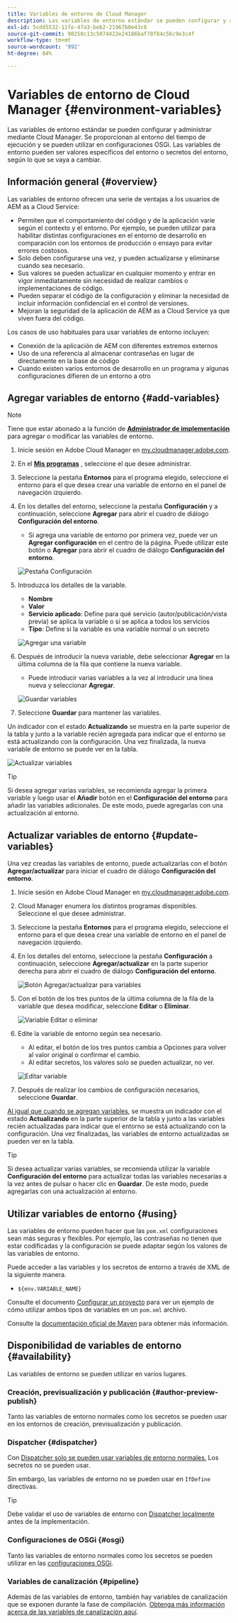 ```yaml
---
title: Variables de entorno de Cloud Manager
description: Las variables de entorno estándar se pueden configurar y administrar mediante Cloud Manager y se proporcionan al entorno de tiempo de ejecución para su uso en la configuración OSGi.
exl-id: 5cdd5532-11fe-47a3-beb2-21967b0e43c6
source-git-commit: 90250c13c5074422e24186baf78f84c56c9e3c4f
workflow-type: tm+mt
source-wordcount: '992'
ht-degree: 84%

---
```



# Variables de entorno de Cloud Manager {#environment-variables}

Las variables de entorno estándar se pueden configurar y administrar mediante Cloud Manager. Se proporcionan al entorno del tiempo de ejecución y se pueden utilizar en configuraciones OSGi. Las variables de entorno pueden ser valores específicos del entorno o secretos del entorno, según lo que se vaya a cambiar.

## Información general {#overview}

Las variables de entorno ofrecen una serie de ventajas a los usuarios de AEM as a Cloud Service:

* Permiten que el comportamiento del código y de la aplicación varíe según el contexto y el entorno. Por ejemplo, se pueden utilizar para habilitar distintas configuraciones en el entorno de desarrollo en comparación con los entornos de producción o ensayo para evitar errores costosos.
* Solo deben configurarse una vez, y pueden actualizarse y eliminarse cuando sea necesario.
* Sus valores se pueden actualizar en cualquier momento y entrar en vigor inmediatamente sin necesidad de realizar cambios o implementaciones de código.
* Pueden separar el código de la configuración y eliminar la necesidad de incluir información confidencial en el control de versiones.
* Mejoran la seguridad de la aplicación de AEM as a Cloud Service ya que viven fuera del código.

Los casos de uso habituales para usar variables de entorno incluyen:

* Conexión de la aplicación de AEM con diferentes extremos externos
* Uso de una referencia al almacenar contraseñas en lugar de directamente en la base de código
* Cuando existen varios entornos de desarrollo en un programa y algunas configuraciones difieren de un entorno a otro

## Agregar variables de entorno {#add-variables}

>[!NOTE]
>
>Tiene que estar abonado a la función de [**Administrador de implementación**](/help/onboarding/cloud-manager-introduction.md#role-based-premissions) para agregar o modificar las variables de entorno.

1. Inicie sesión en Adobe Cloud Manager en [my.cloudmanager.adobe.com](https://my.cloudmanager.adobe.com/).
1. En el **[Mis programas](/help/implementing/cloud-manager/getting-access-to-aem-in-cloud/editing-programs.md#my-programs)** , seleccione el que desee administrar.
1. Seleccione la pestaña **Entornos** para el programa elegido, seleccione el entorno para el que desea crear una variable de entorno en el panel de navegación izquierdo.
1. En los detalles del entorno, seleccione la pestaña **Configuración** y a continuación, seleccione **Agregar** para abrir el cuadro de diálogo **Configuración del entorno**.
   * Si agrega una variable de entorno por primera vez, puede ver un **Agregar configuración** en el centro de la página. Puede utilizar este botón o **Agregar** para abrir el cuadro de diálogo **Configuración del entorno**.

   ![Pestaña Configuración](assets/configuration-tab.png)

1. Introduzca los detalles de la variable.
   * **Nombre**
   * **Valor**
   * **Servicio aplicado**: Define para qué servicio (autor/publicación/vista previa) se aplica la variable o si se aplica a todos los servicios
   * **Tipo**: Define si la variable es una variable normal o un secreto

   ![Agregar una variable](assets/add-variable.png)

1. Después de introducir la nueva variable, debe seleccionar **Agregar** en la última columna de la fila que contiene la nueva variable.
   * Puede introducir varias variables a la vez al introducir una línea nueva y seleccionar **Agregar**.

   ![Guardar variables](assets/save-variables.png)

1. Seleccione **Guardar** para mantener las variables.

Un indicador con el estado **Actualizando** se muestra en la parte superior de la tabla y junto a la variable recién agregada para indicar que el entorno se está actualizando con la configuración. Una vez finalizada, la nueva variable de entorno se puede ver en la tabla.

![Actualizar variables](assets/updating-variables.png)

>[!TIP]
>
>Si desea agregar varias variables, se recomienda agregar la primera variable y luego usar el **Añadir** botón en el **Configuración del entorno** para añadir las variables adicionales. De este modo, puede agregarlas con una actualización al entorno.

## Actualizar variables de entorno {#update-variables}

Una vez creadas las variables de entorno, puede actualizarlas con el botón **Agregar/actualizar** para iniciar el cuadro de diálogo **Configuración del entorno**.

1. Inicie sesión en Adobe Cloud Manager en [my.cloudmanager.adobe.com](https://my.cloudmanager.adobe.com/).
1. Cloud Manager enumera los distintos programas disponibles. Seleccione el que desee administrar.
1. Seleccione la pestaña **Entornos** para el programa elegido, seleccione el entorno para el que desea crear una variable de entorno en el panel de navegación izquierdo.
1. En los detalles del entorno, seleccione la pestaña **Configuración** a continuación, seleccione **Agregar/actualizar** en la parte superior derecha para abrir el cuadro de diálogo **Configuración del entorno**.

   ![Botón Agregar/actualizar para variables](assets/add-update-variables.png)

1. Con el botón de los tres puntos de la última columna de la fila de la variable que desea modificar, seleccione **Editar** o **Eliminar**.

   ![Variable Editar o eliminar ](assets/edit-delete-variable.png)

1. Edite la variable de entorno según sea necesario.
   * Al editar, el botón de los tres puntos cambia a Opciones para volver al valor original o confirmar el cambio.
   * Al editar secretos, los valores solo se pueden actualizar, no ver.

   ![Editar variable](assets/edit-variable.png)

1. Después de realizar los cambios de configuración necesarios, seleccione **Guardar**.

[Al igual que cuando se agregan variables,](#add-variables) se muestra un indicador con el estado **Actualizando** en la parte superior de la tabla y junto a las variables recién actualizadas para indicar que el entorno se está actualizando con la configuración. Una vez finalizadas, las variables de entorno actualizadas se pueden ver en la tabla.

>[!TIP]
>
>Si desea actualizar varias variables, se recomienda utilizar la variable **Configuración del entorno** para actualizar todas las variables necesarias a la vez antes de pulsar o hacer clic en **Guardar**. De este modo, puede agregarlas con una actualización al entorno.

## Utilizar variables de entorno {#using}

Las variables de entorno pueden hacer que las `pom.xml` configuraciones sean más seguras y flexibles. Por ejemplo, las contraseñas no tienen que estar codificadas y la configuración se puede adaptar según los valores de las variables de entorno.

Puede acceder a las variables y los secretos de entorno a través de XML de la siguiente manera.

* `${env.VARIABLE_NAME}`

Consulte el documento [Configurar un proyecto](/help/implementing/cloud-manager/getting-access-to-aem-in-cloud/setting-up-project.md#password-protected-maven-repository-support-password-protected-maven-repositories) para ver un ejemplo de cómo utilizar ambos tipos de variables en un `pom.xml` archivo.

Consulte la [documentación oficial de Maven](https://maven.apache.org/settings.html#quick-overview) para obtener más información.

## Disponibilidad de variables de entorno {#availability}

Las variables de entorno se pueden utilizar en varios lugares.

### Creación, previsualización y publicación {#author-preview-publish}

Tanto las variables de entorno normales como los secretos se pueden usar en los entornos de creación, previsualización y publicación.

### Dispatcher {#dispatcher}

Con [Dispatcher solo se pueden usar variables de entorno normales.](https://experienceleague.adobe.com/docs/experience-manager-dispatcher/using/dispatcher.html?lang=es) Los secretos no se pueden usar.

Sin embargo, las variables de entorno no se pueden usar en `IfDefine` directivas.

>[!TIP]
>
>Debe validar el uso de variables de entorno con [Dispatcher localmente](https://experienceleague.adobe.com/docs/experience-manager-learn/cloud-service/local-development-environment-set-up/dispatcher-tools.html?lang=es) antes de la implementación.

### Configuraciones de OSGi {#osgi}

Tanto las variables de entorno normales como los secretos se pueden utilizar en las [configuraciones OSGi](/help/implementing/deploying/configuring-osgi.md).

### Variables de canalización {#pipeline}

Además de las variables de entorno, también hay variables de canalización que se exponen durante la fase de compilación. [Obtenga más información acerca de las variables de canalización aquí](/help/implementing/cloud-manager/getting-access-to-aem-in-cloud/build-environment-details.md#pipeline-variables).

